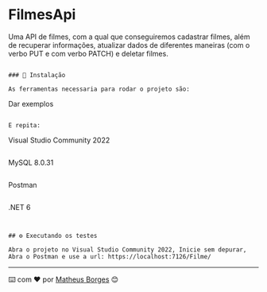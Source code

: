 # FilmesApi

Uma API de filmes, com a qual que conseguiremos cadastrar filmes, além de recuperar informações, atualizar dados de diferentes maneiras (com o verbo PUT e com verbo PATCH) e deletar filmes.


```

### 🔧 Instalação

As ferramentas necessaria para rodar o projeto são:

```
Dar exemplos
```

E repita:

```
Visual Studio Community 2022
```
```
MySQL 8.0.31
```
```
Postman
```
```
.NET 6
```


## ⚙️ Executando os testes

Abra o projeto no Visual Studio Community 2022, Inicie sem depurar,
Abra o Postman e use a url: https://localhost:7126/Filme/
```



---
⌨️ com ❤️ por [Matheus Borges](https://github.com/Matheus-Borges-Never) 😊
